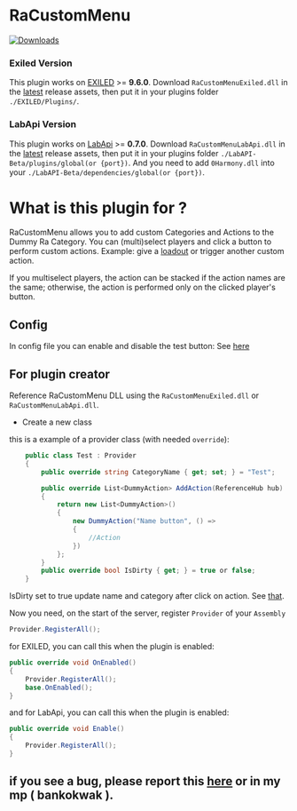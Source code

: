 # RaCustomMenu
[![Downloads](https://img.shields.io/github/downloads/Bankokwak/RaCustomMenu/total.svg)](https://github.com/Bankokwak/RaCustomMenu/releases/latest)

### Exiled Version
This plugin works on [EXILED](https://gitlab.com/exmod-team/EXILED/-/tree/LabAPI?ref_type=heads) >= **9.6.0**.
Download `RaCustomMenuExiled.dll` in the [latest](https://github.com/Bankokwak/RaCustomMenu/releases/latest) release assets, then put it in your plugins folder `./EXILED/Plugins/`.

### LabApi Version
This plugin works on [LabApi](https://github.com/northwood-studios/LabAPI/releases/tag/0.7.0) >= **0.7.0**.
Download `RaCustomMenuLabApi.dll` in the [latest](https://github.com/Bankokwak/RaCustomMenu/releases/latest) release assets, then put it in your plugins folder `./LabAPI-Beta/plugins/global(or {port})`.
And you need to add `0Harmony.dll` into your `./LabAPI-Beta/dependencies/global(or {port})`.

# What is this plugin for ?
RaCustomMenu allows you to add custom Categories and Actions to the Dummy Ra Category. You can (multi)select players and click a button to perform custom actions.
Example: give a [loadout](https://github.com/Bankokwak/RaCustomMenu/blob/master/RaCustomMenu/RaCustomMenu/Example/ProviderLoadout.cs) or trigger another custom action.

If you multiselect players, the action can be stacked if the action names are the same; otherwise, the action is performed only on the clicked player's button.

## Config
In config file you can enable and disable the test button: See [here](https://github.com/Bankokwak/RaCustomMenu/blob/652f4ba746ee9f3c005b377b671de89fcf5e5277/RaCustomMenuExiled/Config.cs#L11C5-L11C6)

## For plugin creator
Reference RaCustomMenu DLL using the `RaCustomMenuExiled.dll` or `RaCustomMenuLabApi.dll`.

- Create a new class

this is a example of a provider class (with needed `override`):

```c#
    public class Test : Provider
    {
        public override string CategoryName { get; set; } = "Test";

        public override List<DummyAction> AddAction(ReferenceHub hub)
        {
            return new List<DummyAction>()
            {
                new DummyAction("Name button", () =>
                {
                    //Action
                })
            };
        }
        public override bool IsDirty { get; } = true or false;
    }
```
IsDirty set to true update name and category after click on action. See [that](https://github.com/Bankokwak/RaCustomMenu/blob/652f4ba746ee9f3c005b377b671de89fcf5e5277/RaCustomMenuExiled/Example/ProviderRandomTest.cs#L22).

Now you need, on the start of the server, register `Provider` of your `Assembly`
```c#
Provider.RegisterAll();
```

for EXILED, you can call this when the plugin is enabled:
```c#
public override void OnEnabled()
{
    Provider.RegisterAll();
    base.OnEnabled();
}
```
and for LabApi, you can call this when the plugin is enabled:
```c#
public override void Enable()
{
    Provider.RegisterAll();
}
```

## if you see a bug, please report this [here](https://github.com/Bankokwak/RaCustomMenu/issues) or in my mp ( bankokwak ).
